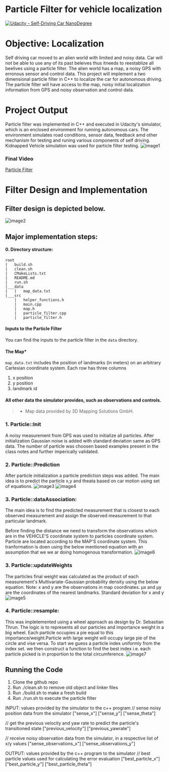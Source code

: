 # Particle Filter for vehicle localization
[![Udacity - Self-Driving Car NanoDegree](https://s3.amazonaws.com/udacity-sdc/github/shield-carnd.svg)](http://www.udacity.com/drive)

# Objective: Localization 
Self driving car moved to an alien world with limited and noisy data. Car will not be able to use any of its past beleives thus itneeds to reestablize all beelives using a particle filter. The alien world has a map, a noisy GPS with erronous sensor and control data. This project will implement a two dimensional particle filter in C++ to localize the car for autonomous driving. The particle filter will have access to the map, noisy initial localization information from GPS and noisy observation and control data.

# Project Output
Particle filter was implemented in C++ and executed in Udacity's simulator, which is an enclosed environment for running autonomous cars. The environment simulates road conditions, sensor data, feedback amd other mechanism for testing and runing various components of self driving. Kidnapped Vehicle simulation was used for particle filter testing.
![image1](./images/ParticleFilter.png)
### Final Video
[Particle Filter](https://www.youtube.com/watch?v=myd3ctSHtts)


# Filter Design and Implementation
## Filter design is depicted below. 
![image2](./images/design.png)

## Major implementation steps:
#### 0. Directory structure:
```
root
|   build.sh
|   clean.sh
|   CMakeLists.txt
|   README.md
|   run.sh
|___data   
|   |   map_data.txt   
|___src
    |   helper_functions.h
    |   main.cpp
    |   map.h
    |   particle_filter.cpp
    |   particle_filter.h
```
#### Inputs to the Particle Filter
You can find the inputs to the particle filter in the `data` directory.
#### The Map*
`map_data.txt` includes the position of landmarks (in meters) on an arbitrary Cartesian coordinate system. Each row has three columns
1. x position
2. y position
3. landmark id
#### All other data the simulator provides, such as observations and controls.
> * Map data provided by 3D Mapping Solutions GmbH.

### 1. Particle::Init
A noisy measurement from GPS was used to initialize all particles. After initialization Gaussian noise is added with standard deviation same as GPS data. The number of particle was choosen based examples present in the class notes and further imperically validated.

### 2. Particle::Prediction
After particle initialization a particle prediction steps was added. The main idea is to predict the particle x,y and theata based on car motion using set of equations.
![image3](./images/yawNotZero.png)
![image4](./images/yawZero.png)

### 3. Particle::dataAssociation:
The main idea is to find the predicted measurement that is closest to each observed measurement and assign the observed measurement to that particular landmark.

Before finding the distance we need to transform the observations which are in the VEHICLE'S coordinate system to particles coordinate system. Particle are located according to the MAP'S coordinate system. This tranformation is doen using the below mentioned equation with an assumption that we we ar doing homogenous transformation.
![image6](./images/transformation.png)

### 3. Particle::updateWeights
The particles final weight was calculated as the product of each measurement's Multivariate-Gaussian probability density using the below equation. Note: x and y are the observations in map coordinates. μx and μy are the coordinates of the nearest landmarks. Standard deviation for x and y
![image5](./images/MultivariateGaussian.png)

### 4. Particle::resample:
This was impletemented using a wheel approach as design by Dr. Sebastian Thrun.  The logic is to represents all our particles and importance weight in a big wheel. Each particle occupies a pie equal to this importance/weight.Particle with large weight will occupy large pie of the circle and vise versa. To start we guess a particle index uniformly from the index set. we then construct a function to find the best index i.e. each particle picked is in proportion to the total circumference.
![image7](./images/resampleWheel.png)

## Running the Code
1. Clone the github repo
1. Run ./clean.sh to remove old object and linker files
2. Run ./build.sh to make a fresh build
3. Run ./run.sh to execute the particle filter 

INPUT: values provided by the simulator to the c++ program
// sense noisy position data from the simulator
["sense_x"]
["sense_y"]
["sense_theta"]

// get the previous velocity and yaw rate to predict the particle's transitioned state
["previous_velocity"]
["previous_yawrate"]

// receive noisy observation data from the simulator, in a respective list of x/y values
["sense_observations_x"]
["sense_observations_y"]

OUTPUT: values provided by the c++ program to the simulator
// best particle values used for calculating the error evaluation
["best_particle_x"]
["best_particle_y"]
["best_particle_theta"]
